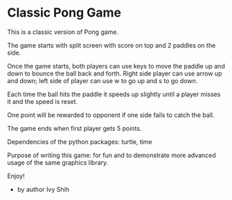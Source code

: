 Classic Pong Game
=================

This is a classic version of Pong game.

The game starts with split screen with score on top and 2 paddles on the side.

Once the game starts, both players can use keys to move the paddle up and down to bounce the ball back and forth.  Right side player can use arrow up and down; left side of player can use w to go up and s to go down.

Each time the ball hits the paddle it speeds up slightly until a player misses it and the speed is reset.

One point will be rewarded to opponent if one side fails to catch the ball.

The game ends when first player gets 5 points.

Dependencies of the python packages: turtle, time

Purpose of writing this game:  for fun and to demonstrate more advanced usage of the same graphics library.  

Enjoy!

- by author Ivy Shih
